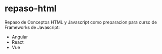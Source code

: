 # repaso-html
Repaso de Conceptos HTML y Javascript como preparacion para curso de Frameworks
de Javascript:
 - Angular
 - React
 - Vue
